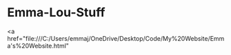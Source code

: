 # Emma-Lou-Stuff
<a href="file:///C:/Users/emmaj/OneDrive/Desktop/Code/My%20Website/Emma's%20Website.html"</a>
